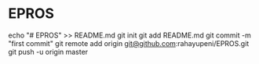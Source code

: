 # EPROS
echo "# EPROS" >> README.md
git init
git add README.md
git commit -m "first commit"
git remote add origin git@github.com:rahayupeni/EPROS.git
git push -u origin master
